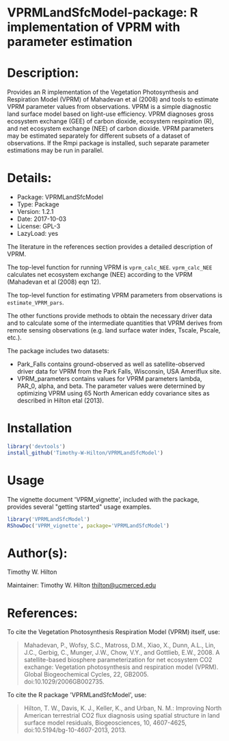 # VPRMLandSfcModel-package: R implementation of VPRM with parameter estimation

# Description:

Provides an R implementation of the Vegetation Photosynthesis and
Respiration Model (VPRM) of Mahadevan et al (2008) and tools to
estimate VPRM parameter values from observations.  VPRM is a
simple diagnostic land surface model based on light-use
efficiency.  VPRM diagnoses gross ecosystem exchange (GEE) of
carbon dioxide, ecosystem respiration (R), and net ecosystem
exchange (NEE) of carbon dioxide.  VPRM parameters may be
estimated separately for different subsets of a dataset of
observations.  If the Rmpi package is installed, such separate
parameter estimations may be run in parallel.

# Details:

- Package:   VPRMLandSfcModel
- Type:      Package
- Version:   1.2.1
- Date:      2017-10-03
- License:   GPL-3
- LazyLoad:  yes


The literature in the references section provides a detailed
description of VPRM.

The top-level function for running VPRM is `vprm_calc_NEE`.
`vprm_calc_NEE` calculates net ecosystem exchange (NEE) according to
the VPRM (Mahadevan et al (2008) eqn 12).

The top-level function for estimating VPRM parameters from
observations is `estimate_VPRM_pars`.

The other functions provide methods to obtain the necessary driver
data and to calculate some of the intermediate quantities that
VPRM derives from remote sensing observations (e.g. land surface
water index, Tscale, Pscale, etc.).

The package includes two datasets:
- Park_Falls contains ground-observed as well as satellite-observed
     driver data for VPRM from the Park Falls, Wisconsin, USA
     Ameriflux site.
- VPRM_parameters contains values for VPRM parameters lambda, PAR_0,
     alpha, and beta.  The parameter values were determined by
     optimizing VPRM using 65 North American eddy covariance sites
     as described in Hilton etal (2013).

# Installation

```R
library('devtools')
install_github('Timothy-W-Hilton/VPRMLandSfcModel')
```

# Usage

The vignette document 'VPRM_vignette', included with the package,
provides several "getting started" usage examples.

```R
library('VPRMLandSfcModel')
RShowDoc('VPRM_vignette', package='VPRMLandSfcModel')
```

# Author(s):

Timothy W. Hilton

Maintainer: Timothy W. Hilton <thilton@ucmerced.edu>

# References:

To cite the Vegetation Photosynthesis Respiration Model (VPRM)
itself, use:
> Mahadevan, P., Wofsy, S.C., Matross, D.M., Xiao, X., Dunn, A.L.,
> Lin, J.C., Gerbig, C., Munger, J.W., Chow, V.Y., and Gottlieb,
> E.W., 2008. A satellite-based biosphere parameterization for net
> ecosystem CO2 exchange: Vegetation photosynthesis and respiration
> model (VPRM). Global Biogeochemical Cycles, 22, GB2005.
> doi:10.1029/2006GB002735.

To cite the R package 'VPRMLandSfcModel', use:
> Hilton, T. W., Davis, K. J., Keller, K., and Urban, N. M.:
> Improving North American terrestrial CO2 flux diagnosis using
> spatial structure in land surface model residuals, Biogeosciences,
> 10, 4607-4625, doi:10.5194/bg-10-4607-2013, 2013.
